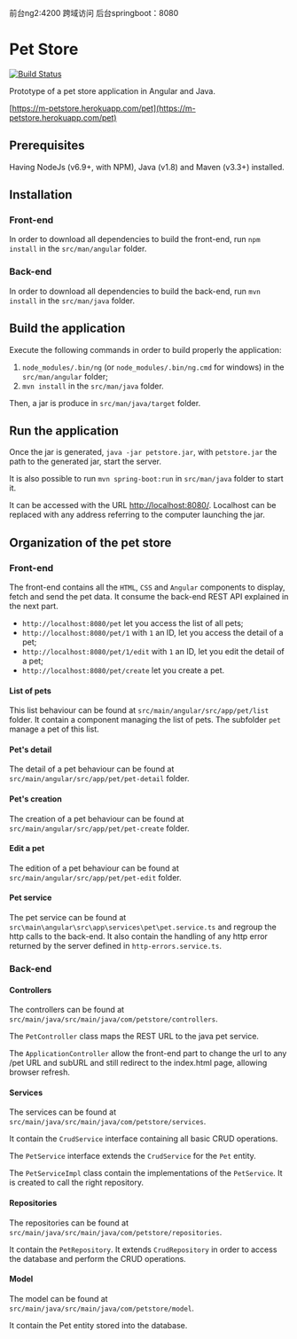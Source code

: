 前台ng2:4200
跨域访问
后台springboot：8080
# Pet Store

[![Build Status](https://travis-ci.org/Mathou54/petStore.svg?branch=master)](https://travis-ci.org/Mathou54/petStore)

Prototype of a pet store application in Angular and Java.

[https://m-petstore.herokuapp.com/pet](https://m-petstore.herokuapp.com/pet)

## Prerequisites

Having NodeJs (v6.9+, with NPM), Java (v1.8) and Maven (v3.3+) installed.

## Installation

### Front-end

In order to download all dependencies to build the front-end, run `npm install` in the `src/man/angular` folder.

### Back-end

In order to download all dependencies to build the back-end, run `mvn install` in the `src/man/java` folder.

## Build the application

Execute the following commands in order to build properly the application:

1. `node_modules/.bin/ng` (or `node_modules/.bin/ng.cmd` for windows) in the `src/man/angular` folder;
2. `mvn install` in the `src/man/java` folder.

Then, a jar is produce in `src/man/java/target` folder.

## Run the application

Once the jar is generated, `java -jar petstore.jar`, with `petstore.jar` the path to the generated jar, start the server.

It is also possible to run `mvn spring-boot:run` in `src/man/java` folder to start it.

It can be accessed with the URL [http://localhost:8080/](http://localhost:8080/).
Localhost can be replaced with any address referring to the computer launching the jar.

## Organization of the pet store

### Front-end

The front-end contains all the `HTML`, `CSS` and `Angular` components to display, fetch and send the pet data.
It consume the back-end REST API explained in the next part.

* `http://localhost:8080/pet` let you access the list of all pets;
* `http://localhost:8080/pet/1` with `1` an ID, let you access the detail of a pet;
* `http://localhost:8080/pet/1/edit`  with `1` an ID, let you edit the detail of a pet;
* `http://localhost:8080/pet/create` let you create a pet.

#### List of pets

This list behaviour can be found at `src/main/angular/src/app/pet/list` folder.
It contain a component managing the list of pets. The subfolder `pet` manage a pet of this list.

#### Pet's detail

The detail of a pet behaviour can be found at `src/main/angular/src/app/pet/pet-detail` folder.

#### Pet's creation

The creation of a pet behaviour can be found at `src/main/angular/src/app/pet/pet-create` folder.

#### Edit a pet

The edition of a pet behaviour can be found at `src/main/angular/src/app/pet/pet-edit` folder.

#### Pet service

The pet service can be found at `src\main\angular\src\app\services\pet\pet.service.ts` and regroup the http calls to the back-end.
It also contain the handling of any http error returned by the server defined in `http-errors.service.ts`.

### Back-end

#### Controllers

The controllers can be found at `src/main/java/src/main/java/com/petstore/controllers`.

The `PetController` class maps the REST URL to the java pet service.

The `ApplicationController` allow the front-end part to change the url to any /pet URL and subURL
and still redirect to the index.html page, allowing browser refresh.

#### Services

The services can be found at `src/main/java/src/main/java/com/petstore/services`.

It contain the `CrudService` interface containing all basic CRUD operations.

The `PetService` interface extends the `CrudService` for the `Pet` entity.

The `PetServiceImpl` class contain the implementations of the `PetService`.
It is created to call the right repository.

#### Repositories

The repositories can be found at `src/main/java/src/main/java/com/petstore/repositories`.

It contain the `PetRepository`. It extends `CrudRepository` in order to access the database and perform the CRUD operations.

#### Model

The model can be found at `src/main/java/src/main/java/com/petstore/model`.

It contain the Pet entity stored into the database.
